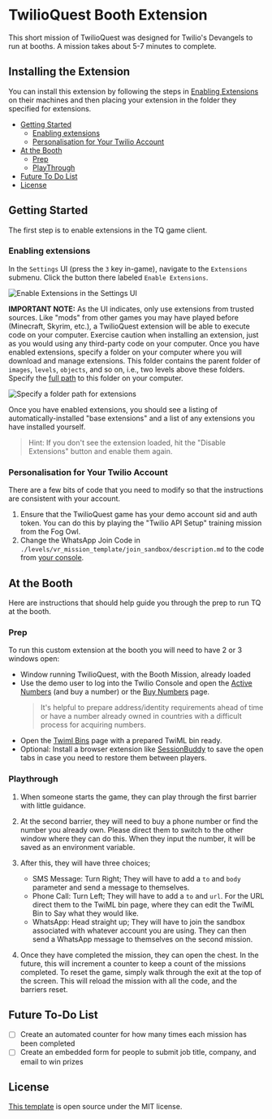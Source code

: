 # TwilioQuest Booth Extension
This short mission of TwilioQuest was designed for Twilio's Devangels to run at booths. A mission takes about 5-7 minutes to complete.
  
## Installing the Extension
You can install this extension by following the steps in [Enabling Extensions](#enabling-extensions) on their machines and then placing your extension in the folder they specified for extensions.

<!-- START doctoc generated TOC please keep comment here to allow auto update -->
<!-- DON'T EDIT THIS SECTION, INSTEAD RE-RUN doctoc TO UPDATE -->

- [Getting Started](#getting-started)
  - [Enabling extensions](#enabling-extensions)
  - [Personalisation for Your Twilio Account](#personalisation-for-your-twilio-account)
- [At the Booth](#at-the-booth)
  - [Prep](#prep)
  - [PlayThrough](#playthrough)
- [Future To Do List](#future-to-do-list)
- [License](#license)

<!-- END doctoc generated TOC please keep comment here to allow auto update -->

## Getting Started
The first step is to enable extensions in the TQ game client.

### Enabling extensions

In the `Settings` UI (press the `3` key in-game), navigate to the `Extensions` submenu. Click the button there labeled `Enable Extensions`.

![Enable Extensions in the Settings UI](https://firebasestorage.googleapis.com/v0/b/twilioquest-prod.appspot.com/o/docs%2Fenable-extensions.png?alt=media&token=8cc8e5ea-ee56-4a39-ae92-91add950b040)

**IMPORTANT NOTE:** As the UI indicates, only use extensions from trusted sources. Like "mods" from other games you may have played before (Minecraft, Skyrim, etc.), a TwilioQuest extension will be able to execute code on your computer. Exercise caution when installing an extension, just as you would using any third-party code on your computer. Once you have enabled extensions, specify a folder on your computer where you will download and manage extensions. This folder contains the parent folder of `images`, `levels`, `objects`, and so on, i.e., two levels above these folders. Specify the [full path](https://en.wikipedia.org/wiki/Fully_qualified_name#Filenames_and_paths) to this folder on your computer.

![Specify a folder path for extensions](https://firebasestorage.googleapis.com/v0/b/twilioquest-prod.appspot.com/o/docs%2Fext-folder.png?alt=media&token=4936dd5c-d84c-459e-9179-4c545a64b297)

Once you have enabled extensions, you should see a listing of automatically-installed "base extensions" and a list of any extensions you have installed yourself.

> Hint: If you don't see the extension loaded, hit the "Disable Extensions" button and enable them again.

### Personalisation for Your Twilio Account
There are a few bits of code that you need to modify so that the instructions are consistent with your account.

1. Ensure that the TwilioQuest game has your demo account sid and auth token. You can do this by playing the "Twilio API Setup" training mission from the Fog Owl.
2. Change the WhatsApp Join Code in `./levels/vr_mission_template/join_sandbox/description.md` to the code from [your console](https://www.twilio.com/console/sms/WhatsApp/sandbox).

## At the Booth
Here are instructions that should help guide you through the prep to run TQ at the booth.

### Prep
To run this custom extension at the booth you will need to have 2 or 3 windows open:
- Window running TwilioQuest, with the Booth Mission, already loaded
- Use the demo user to log into the Twilio Console and open the [Active Numbers](https://www.twilio.com/console/phone-numbers/) (and buy a number) or the [Buy Numbers](https://www.twilio.com/console/phone-numbers/search) page. 
  > It's helpful to prepare address/identity requirements ahead of time or have a number already owned in countries with a difficult process for acquiring numbers.
- Open the [Twiml Bins](https://www.twilio.com/console/runtime/twiml-bins) page with a prepared TwiML bin ready.
- Optional: Install a  browser extension like [SessionBuddy](https://chrome.google.com/webstore/detail/session-buddy/edacconmaakjimmfgnblocblbcdcpbko?hl=en) to save the open tabs in case you need to restore them between players.

### Playthrough
1. When someone starts the game, they can play through the first barrier with little guidance.

2. At the second barrier, they will need to buy a phone number or find the number you already own. Please direct them to switch to the other window where they can do this. When they input the number, it will be saved as an environment variable.

3. After this, they will have three choices;
    * SMS Message: Turn Right; They will have to add a `to` and `body` parameter and send a message to themselves. 
    * Phone Call: Turn Left; They will have to add a `to` and `url`. For the URL direct them to the TwiML bin page, where they can edit the TwiML Bin to Say what they would like.
    * WhatsApp: Head straight up; They will have to join the sandbox associated with whatever account you are using. They can then send a WhatsApp message to themselves on the second mission.

4. Once they have completed the mission, they can open the chest. In the future, this will increment a counter to keep a count of the missions completed. To reset the game, simply walk through the exit at the top of the screen. This will reload the mission with all the code, and the barriers reset.

## Future To-Do List
- [ ] Create an automated counter for how many times each mission has been completed
- [ ] Create an embedded form for people to submit job title, company, and email to win prizes

## License
[This template](https://github.com/TwilioQuest/twilioquest-extension-template) is open source under the MIT license.
